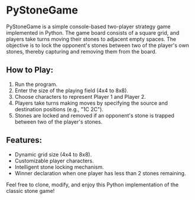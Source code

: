 # PyStoneGame

PyStoneGame is a simple console-based two-player strategy game implemented in Python. The game board consists of a square grid, and players take turns moving their stones to adjacent empty spaces. The objective is to lock the opponent's stones between two of the player's own stones, thereby capturing and removing them from the board.

## How to Play:

1. Run the program.
2. Enter the size of the playing field (4x4 to 8x8).
3. Choose characters to represent Player 1 and Player 2.
4. Players take turns making moves by specifying the source and destination positions (e.g., "1C 2C").
5. Stones are locked and removed if an opponent's stone is trapped between two of the player's stones.

## Features:

- Dynamic grid size (4x4 to 8x8).
- Customizable player characters.
- Intelligent stone locking mechanism.
- Winner declaration when one player has less than 2 stones remaining.

Feel free to clone, modify, and enjoy this Python implementation of the classic stone game!
